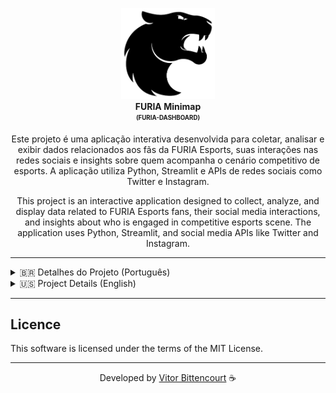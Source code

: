 <p align="center">
  <img src="./assets/Furia_Esports_logo.png" alt="FURIA logo" width="150" /> <br />
  <b>FURIA Minimap</b> <br />
  <sub><sup><b>(FURIA-DASHBOARD)</b></sup></sub> <br />
</p>

<p align="center">
  Este projeto é uma aplicação interativa desenvolvida para coletar, analisar e exibir dados relacionados aos fãs da FURIA Esports, suas interações nas redes sociais e insights sobre quem acompanha o cenário competitivo de esports. A aplicação utiliza Python, Streamlit e APIs de redes sociais como Twitter e Instagram.
</p>

<p align="center">
  This project is an interactive application designed to collect, analyze, and display data related to FURIA Esports fans, their social media interactions, and insights about who is engaged in competitive esports scene. The application uses Python, Streamlit, and social media APIs like Twitter and Instagram.
</p>

---

<details> <summary>🇧🇷 Detalhes do Projeto (Português)</summary>

## Resumo do Projeto

O **FURIA Minimap** é uma aplicação web que permite coletar e visualizar dados sobre os fãs da FURIA Esports. Ele analisa interações no Twitter e Instagram, exibe insights demográficos e comportamentais, e permite a criação de gráficos e relatórios interativos.

---

## Estrutura do Projeto

### Principais Arquivos

- **`dashboard.py`**: Interface principal para exibição de dados e insights.
- **`fan_form.py`**: Formulário para coleta de informações dos fãs.
- **`instagram_service.py`**: Funções para integração com a API do Instagram.
- **`twitter_service.py`**: Funções para integração com a API do Twitter.
- **`data_loader.py`**: Funções para carregar dados de arquivos JSON.
- **`visualization.py`**: Funções para criar gráficos interativos.

---

## Funcionalidades

- **Coleta de Dados**:
  - Informações demográficas e interesses dos fãs.
  - Interações no Twitter e Instagram.
- **Análise de Dados**:
  - Gráficos de engajamento por estado, idade e hashtags.
  - Word Cloud de interesses e hashtags.
- **Integração com Redes Sociais**:
  - Coleta de tweets e contas seguidas no Instagram relacionadas à FURIA.
- **Dashboard Interativo**:
  - Visualização de dados em tempo real.

---

## Tecnologias e Ferramentas Utilizadas

- **Python**: Linguagem principal para backend e análise de dados.
- **Streamlit**: Framework para criação de dashboards interativos.
- **Tweepy**: Biblioteca para integração com a API do Twitter.
- **Instagram Graph API**: API oficial para integração com o Instagram.
- **Pandas**: Manipulação e análise de dados.
- **Matplotlib e Plotly**: Criação de gráficos interativos.
- **WordCloud**: Geração de nuvens de palavras.

---

## Instruções de Uso

### Pré-requisitos

- Python 3.10+ instalado.
- Chaves de API configuradas no arquivo `.env`.

### Configuração

1. Clone o repositório:
   ```bash
   git clone https://github.com/seu-usuario/furia-dashboard.git
   cd furia-dashboard
   ```

2. Crie um ambiente virtual e instale as dependências:
    ```bash
    python -m venv venv
    source venv/bin/activate  # No Windows: venv\Scripts\activate
    pip install -r requirements.txt
    ```

3. Crie e Configure o arquivo `.env` na raiz do projeto com suas chaves de API:
    ```bash
    # Twitter API
    # https://developer.twitter.com/en/docs/twitter-api/getting-started/getting-access-to-the-twitter-api
    TWITTER_API_KEY=your_api_key
    TWITTER_API_KEY_SECRET=your_api_key_secret
    TWITTER_BEARER_TOKEN=your_bearer_token
    TWITTER_ACCESS_TOKEN=your_access_token
    TWITTER_ACCESS_TOKEN_SECRET=your_access_token_secret

    # Instagram API
    # https://developers.facebook.com/docs/instagram-basic-display-api/getting-started
    INSTAGRAM_APP_ID=seu_app_id
    INSTAGRAM_APP_SECRET=seu_app_secret
    INSTAGRAM_ACCESS_TOKEN=seu_access_token
    ```

4. Inicie, preencha e salve o formulário:
    ```bash
    streamlit run fan_form.py
    ```

5. Inicie o aplicativo:
    ```bash
    streamlit run app/dashboard.py
    ```

---

## Exemplos de Uso

### Formulário de Fãs:
Preencha o formulário em `fan_form.py` para coletar informações dos fãs.

### Dashboard:
Acesse o dashboard em `app/dashboard.py` para visualizar insights e gráficos.

### Integração com Redes Sociais:
Veja as contas relacionadas à FURIA seguidas no Instagram e tweets com hashtags específicas.

---

</details>

<details> <summary>🇺🇸 Project Details (English)</summary>

## Project Summary

The **FURIA Minimap** is a web application that collects and visualizes data about FURIA Esports fans. It analyzes interactions on Twitter and Instagram, displays demographic and behavioral insights, and allows the creation of interactive charts and reports.

---

## Key Files

- **`dashboard.py`**: Main interface for data visualization and insights.
- **`fan_form.py`**: Form to collect fan information.
- **`instagram_service.py`**: Functions for Instagram API integration.
- **`twitter_service.py`**: Functions for Twitter API integration.
- **`data_loader.py`**: Functions to load data from JSON files.
- **`visualization.py`**: Functions to create interactive charts.

---

## Features

### Data Collection:
- Demographic and interest information from fans.
- Interactions on Twitter and Instagram.

### Data Analysis:
- Engagement charts by state, age, and hashtags.
- Word Cloud of interests and hashtags.

### Social Media Integration:
- Collect tweets and Instagram accounts related to FURIA.

### Interactive Dashboard:
- Real-time data visualization.

---

## Technologies and Tools Used

- **Python**: Main language for backend and data analysis.
- **Streamlit**: Framework for creating interactive dashboards.
- **Tweepy**: Library for Twitter API integration.
- **Instagram Graph API**: Official API for Instagram integration.
- **Pandas**: Data manipulation and analysis.
- **Matplotlib and Plotly**: Interactive chart creation.
- **WordCloud**: Word cloud generation.

---

## Usage Instructions

### Prerequisites
- Python 3.10+ installed.
- API keys configured in the `.env` file.

### Setup

1. Clone the repository:
   ```bash
   git clone https://github.com/your-username/furia-dashboard.git
   cd furia-dashboard
   ```

2. Create a virtual environment and install the dependencies:
    ```bash
    python -m venv venv
    source venv/bin/activate  # On Windows: venv\Scripts\activate
    pip install -r requirements.txt
    ```

3. Create and Configure the `.env` file with your API keys in the root file:
    ```bash
    # Twitter API
    # https://developer.twitter.com/en/docs/twitter-api/getting-started/getting-access-to-the-twitter-api
    TWITTER_API_KEY=your_api_key
    TWITTER_API_KEY_SECRET=your_api_key_secret
    TWITTER_BEARER_TOKEN=your_bearer_token
    TWITTER_ACCESS_TOKEN=your_access_token
    TWITTER_ACCESS_TOKEN_SECRET=your_access_token_secret

    # Instagram API
    # https://developers.facebook.com/docs/instagram-basic-display-api/getting-started
    INSTAGRAM_APP_ID=seu_app_id
    INSTAGRAM_APP_SECRET=seu_app_secret
    INSTAGRAM_ACCESS_TOKEN=seu_access_token
    ```

4. Start, fill out, and save the form:
    ```bash
    streamlit run fan_form.py
    ```

5. Start the application:
    ```bash
    streamlit run app/dashboard.py
    ```

---

## Examples of Use

### Fan Form:
Fill out the form in `fan_form.py` to collect fan information.

### Dashboard:
Access the dashboard in `app/dashboard.py` to view insights and charts.

### Social Media Integration:
See Instagram accounts related to FURIA and tweets with specific hashtags.

</details>

---

## Licence

This software is licensed under the terms of the MIT License.

---

<div align="center">

Developed by [Vitor Bittencourt](https://linktr.ee/vv_bittencourt) ☕

</div> 